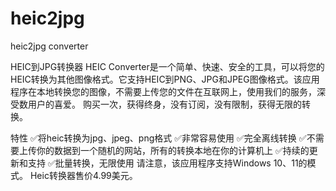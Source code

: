 # heic2jpg
heic2jpg converter


HEIC到JPG转换器
HEIC Converter是一个简单、快速、安全的工具，可以将您的HEIC转换为其他图像格式。它支持HEIC到PNG、JPG和JPEG图像格式。该应用程序在本地转换您的图像，不需要上传您的文件在互联网上，使用我们的服务，深受数用户的喜爱。
购买一次，获得终身，没有订阅，没有限制，获得无限的转换。

特性
✅将heic转换为jpg、jpeg、png格式
✅非常容易使用
✅完全离线转换
✅不需要上传你的数据到一个随机的网站，所有的转换本地在你的计算机上
✅持续的更新和支持
✅批量转换，无限使用
请注意，该应用程序支持Windows 10、11的模式。
Heic转换器售价4.99美元。
